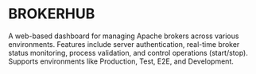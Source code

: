 # BROKERHUB
A web-based dashboard for managing Apache brokers across various environments. Features include server authentication, real-time broker status monitoring, process validation, and control operations (start/stop). Supports environments like Production, Test, E2E, and Development.
